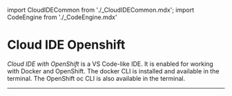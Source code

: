 import CloudIDECommon from './_CloudIDECommon.mdx';
import CodeEngine from './_CodeEngine.mdx'

# Cloud IDE Openshift

_Cloud IDE with OpenShift_ is a VS Code-like IDE. It is enabled for working with Docker and OpenShift. The docker CLI is installed and available in the terminal. The OpenShift oc CLI is also available in the terminal.

<CloudIDECommon/>

---

<CodeEngine/>
